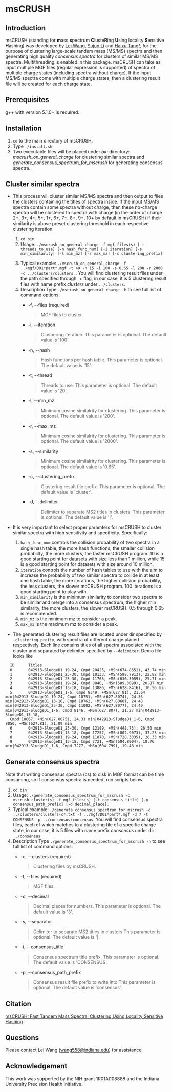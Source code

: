 # msCRUSH 


## Introduction
msCRUSH (standing for **m**ass **s**pectrum **C**luste**R**ing **U**sing locality **S**ensitive **H**ashing) was developed by [Lei Wang](mailto:wang558@indiana.edu), [Sujun Li](https://scholar.google.com/citations?user=y4keCocAAAAJ&hl=en) and [Haixu Tang*](https://www.sice.indiana.edu/all-people/profile.html?profile_id=308), for the purpose of clustering large-scale tandem mass (MS/MS) spectra and then generating high quality *consensus spectra* for clusters of similar MS/MS spectra. Multithreading is enabled in this package.
msCRUSH can take as input multiple MGF files (regular expression is supported) of spectra of multiple charge states (including spectra without charge). If the input MS/MS spectra come with multiple charge states, then a clustering result file will be created for each charge state. 
## Prerequisites
g++ with version 5.1.0+ is required.

## Installation
1. `cd` to the main directory of msCRUSH.
2. Type `./install.sh`
3. Two executable files will be placed under *bin* directory: *mscrush_on_general_charge* for clustering similar spectra and *generate_consensus_spectrum_for_mscrush* for generating consensus spectra.

## Cluster similar spectra
- This process will cluster similar MS/MS spectra and then output to files the clusters containing the titles of spectra inside. If the input MS/MS spectra contain some spectra without charge, then these no-charge spectra will be clustered to spectra with charge (in the order of charge 2+, 3+, 4+, 5+, 1+, 6+, 7+, 8+, 9+, 10+ by default in msCRUSH) if their similarity is above preset clustering threshold in each respective clustering iteration. 
  1. `cd bin`
  2. Usage: `./mscrush_on_general_charge -f mgf_files(s) [-t threads_to_use] [-n hash_func_num] [-i iteration] [-s min_similarity] [-l min_mz] [-r max_mz] [-c clustering_prefix] .`
  3. Typical example: `./mscrush_on_general_charge -f ../mgf/D01*part*.mgf -t 40 -n 15 -i 100 -s 0.65 -l 200 -r 2000 -c ../clusters/clusters `. You will find clustering result files under the path specified through `-c` flag, in our case, it is 5 clustering result files with name prefix *clusters* under `../clusters`.
  4. Description
  Type `./mscrush_on_general_charge -h` to see full list of command options.
        * -f,    --files (required)
            > MGF files to cluster.
        
        * -i,    --iteration
            > Clusbering iteration.
            This parameter is optional. The default value is '100'.

        * -n,    --hash
            > Hash functions per hash table.
     This parameter is optional. The default value is '15'.

        * -t,    --thread
            > Threads to use.
     This parameter is optional. The default value is '20'.

        * -l,    --min_mz
            > Minimum cosine similalrity for clustering.
     This parameter is optional. The default value is '200'.

        * -r,    --max_mz
            > Minimum cosine similalrity for clustering.
     This parameter is optional. The default value is '2000'.

        * -s,    --similarity
            > Minimum cosine similalrity for clustering.
     This parameter is optional. The default value is '0.65'.

        * -c,    --clustering_prefix
            > Clustering result file prefix.
     This parameter is optional. The default value is 'cluster'.

        * -d,    --delimiter
            > Delimiter to separate MS2 titles in clusters.
     This parameter is optional. The default value is '|'.


- It is very important to select proper paramters for msCRUSH to cluster similar spectra with high sensitivity and specificity. Specifically:
  1. `hash_func_num` controls the collision probability of two spectra in a single hash table, the more hash functions, the smaller collision probabiilty, the more clusters, the faster msCRUSH program. 10 is a good starting point for datasets with size less than 1 million, while 15 is a good starting point for datasets with size around 10 million.
  2. `iteration` controls the number of hash tables to use with the aim to increase the probabiilty of two similar spectra to collide in at least one hash table, the more iterations, the higher collision probability, the less clusters, the slower mcCRUSH program. 100 iterations is a good starting point to play with.
  3. `min_similarity` is the minimum similarity to consider two spectra to be similar and merge into a consensus spectrum, the higher min similarity, the more clusters, the slower msCRUSH. 0.5 through 0.65 is recommended.
  4. `min_mz` is the minimum mz to consider a peak. 
  5. `max_mz` is the maximum mz to consider a peak.


- The generated clustering result files are located under dir specified by `--clustering_prefix`, with spectra of different charge placed respectively. Each line contains titles of all spectra associated with the cluster and separated by delimiter specified by `--delimiter`. Demo file looks like 
```
  ID      Titles
  0       042913-SludgeD1_19-24, Cmpd 20425, +MSn(674.8651), 43.74 min
  1       042913-SludgeD1_25-30, Cmpd 10133, +MSn(598.7913), 22.82 min
  2       042913-SludgeD1_25-30, Cmpd 11763, +MSn(630.3059), 25.71 min
  3       042913-SludgeD1_19-24, Cmpd 8840, +MSn(589.3099), 20.87 min
  4       042913-SludgeD1_13-18, Cmpd 13886, +MSn(628.8416), 30.56 min
  5       042913-SludgeD1_1-6, Cmpd 8349, +MSn(627.81), 21.64 min|042913-SludgeD1_19-24, Cmpd 10751, +MSn(627.8074), 24.36 min|042913-SludgeD1_13-18, Cmpd 10762, +MSn(627.8068), 24.48 min|042913-SludgeD1_25-30, Cmpd 11002, +MSn(627.8077), 24.40 min|042913-SludgeD1_1-6, Cmpd 8146, +MSn(627.807), 21.27 min|042913-SludgeD1_13-18,
  Cmpd 10667, +MSn(627.8075), 24.31 min|042913-SludgeD1_1-6, Cmpd 8050, +MSn(627.81), 21.09 min
  6       042913-SludgeD1_25-30, Cmpd 12189, +MSn(448.73), 26.50 min
  7       042913-SludgeD1_13-18, Cmpd 17257, +MSn(802.9073), 37.23 min
  8       042913-SludgeD1_19-24, Cmpd 11870, +MSn(728.3335), 26.33 min
  9       042913-SludgeD1_13-18, Cmpd 7721, +MSn(604.8004), 18.76 min|042913-SludgeD1_1-6, Cmpd 7277, +MSn(604.799), 19.48 min
```
  
  
## Generate consensus spectra
Note that writing consensus spectra (cs) to disk in MGF format can be time consuming, so if consensus spectra is needed, run scripts below.
1. `cd bin`
2. Usage: `./generate_consensus_spectrum_for_mscrush -c mscrush_cluster(s) -f mgf_files(s) [-t consensus_title] [-p consensus_path_prefix] [-d decimal_place].`
3. Typical example: `./generate_consensus_spectrum_for_mscrush -c ../clusters/clusters-c*.txt -f ../mgf/D01*part*.mgf -d 7 -t CONSENSUS -p ../consensus/consensus`. You will find consensus spectra files, each of which matches to a clustering file of a specific charge state, in our case, it is 5 files with name prefix *consensus* under dir `../consensus`
4. Description
  Type `./generate_consensus_spectrum_for_mscrush -h` to see full list of command options.
    * -c,    --clusters      (required)
        > Clustering files by msCRUSH.

    * -f,    --files (required)
        > MGF files.
        
    * -d,    --decimal
        > Decimal places for numbers.
   This parameter is optional. The default value is '3'.

    * -s,    --separator
        > Delimiter to separate MS2 titles in clusters
   This parameter is optional. The default value is '|'.

    * -t,    --consensus_title
        > Consensus spectrum title prefix.
   This parameter is optional. The default value is 'CONSENSUS'.

    * -p,    --consensus_path_prefix
        > Consensus result file prefix to write into
   This parameter is optional. The default value is 'consensus'.

## Citation
[msCRUSH: Fast Tandem Mass Spectral Clustering Using Locality Sensitive Hashing](https://pubs.acs.org/doi/10.1021/acs.jproteome.8b00448)

## Questions
Please contact Lei Wang (wang558@indiana.edu) for assistance.
## Acknowledgement
This work was supported by the NIH grant 1R01AI108888 and the Indiana University Precision Health Initiative.
